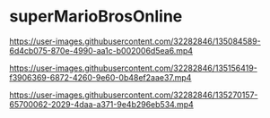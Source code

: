 # superMarioBrosOnline


https://user-images.githubusercontent.com/32282846/135084589-6d4cb075-870e-4990-aa1c-b002006d5ea6.mp4

https://user-images.githubusercontent.com/32282846/135156419-f3906369-6872-4260-9e60-0b48ef2aae37.mp4

https://user-images.githubusercontent.com/32282846/135270157-65700062-2029-4daa-a371-9e4b296eb534.mp4

